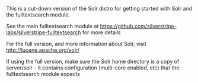 This is a cut-down version of the Solr distro for getting started with Solr and the fulltextsearch module.

See the main fulltextsearch module at https://github.com/silverstripe-labs/silverstripe-fulltextsearch
for more details

For the full version, and more information about Solr, visit http://lucene.apache.org/solr/

If using the full version, make sure the Solr home directory is a copy of server/solr - it contains
configuration (multi-core enabled, etc) that the fulltextsearch module expects

